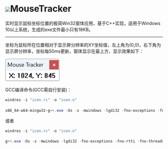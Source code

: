# ![](MouseTracker.icon)MouseTracker

实时显示鼠标坐标位置的极简Win32窗体应用，基于C++实现，适用于Windows 10以上系统，生成的exe文件最小只有18KB。

---


坐标为鼠标所在位置相对于显示屏分辨率的XY坐标值，左上角为(0,0)，右下角为显示屏分辨率，坐标每50ms更新，窗体显示在最上方，显示效果如下：

![](MouseTracker.png)


GCC编译命令(GCC需自行安装)：

```powershell
windres -i "icon.rc" -o "icon.o"

x86_64-w64-mingw32-g++.exe -Os -s -mwindows -lgdi32 -fno-exceptions -fno-rtti -fno-threadsafe-statics -ffunction-sections -fdata-sections -Wl,--gc-sections -flto MouseTracker.cpp icon.o -o MouseTracker.exe
```

或者

```powershell
windres -i "icon.rc" -o "icon.o"

g++.exe -Os -s -mwindows -lgdi32 -fno-exceptions -fno-rtti -fno-threadsafe-statics -ffunction-sections -fdata-sections -Wl,--gc-sections -flto MouseTracker.cpp icon.o -o MouseTracker.exe
```
